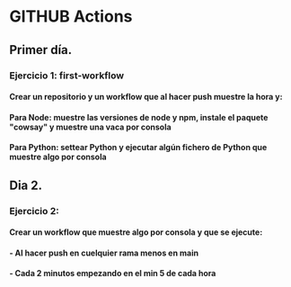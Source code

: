 # GITHUB Actions

## Primer día.
### Ejercicio 1: first-workflow

#### Crear un repositorio y un workflow que al hacer push muestre la hora y:
#### Para Node: muestre las versiones de node y npm, instale el paquete "cowsay" y muestre una vaca por consola
#### Para Python: settear Python y ejecutar algún fichero de Python que muestre algo por consola

## Dia 2.
### Ejercicio 2:

#### Crear un workflow que muestre algo por consola y que se ejecute: 
#### - Al hacer push en cuelquier rama menos en main
#### - Cada 2 minutos empezando en el min 5 de cada hora
